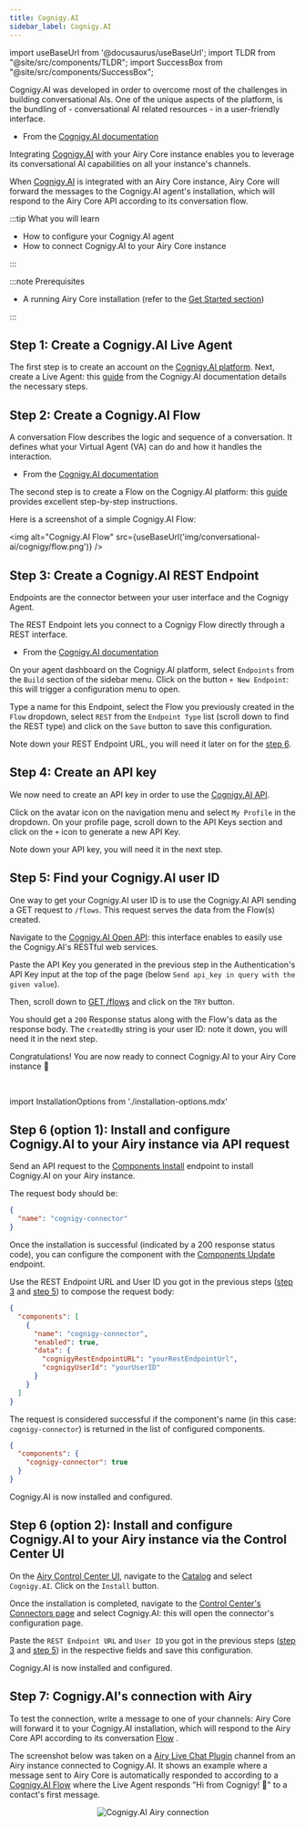 ```yaml
---
title: Cognigy.AI
sidebar_label: Cognigy.AI
---
```


import useBaseUrl from '@docusaurus/useBaseUrl';
import TLDR from "@site/src/components/TLDR";
import SuccessBox from "@site/src/components/SuccessBox";

<TLDR>

Cognigy.AI was developed in order to overcome most of the challenges in building conversational AIs. One of the unique aspects of the platform, is the bundling of - conversational AI related resources - in a user-friendly interface.

- From the [Cognigy.AI documentation](https://docs.cognigy.com/ai/platform-overview/)

</TLDR>

Integrating [Cognigy.AI](https://docs.cognigy.com/ai/platform-overview/) with your Airy Core instance enables you to leverage its conversational AI capabilities on all your instance's channels.

When [Cognigy.AI](https://docs.cognigy.com/ai/platform-overview/) is integrated with an Airy Core instance, Airy Core will forward the messages to the Cognigy.AI agent's installation, which will respond to the Airy Core API according to its conversation flow.

:::tip What you will learn

- How to configure your Cognigy.AI agent
- How to connect Cognigy.AI to your Airy Core instance

:::

:::note Prerequisites

- A running Airy Core installation (refer to the [Get
  Started section](getting-started/installation/introduction.md))

:::

## Step 1: Create a Cognigy.AI Live Agent

The first step is to create an account on the [Cognigy.AI platform](https://www.cognigy.com/products/cognigy-ai). Next, create a Live Agent: this [guide](https://docs.cognigy.com/ai/resources/agents/agents/) from the Cognigy.AI documentation details the necessary steps.

## Step 2: Create a Cognigy.AI Flow

<TLDR>

A conversation Flow describes the logic and sequence of a conversation. It defines what your Virtual Agent (VA) can do and how it handles the interaction.

- From the [Cognigy.AI documentation](https://support.cognigy.com/hc/en-us/articles/360014524180-Design-a-Flow-and-add-a-Message#-3-tell-the-va-what-to-say-0-2)

</TLDR>

The second step is to create a Flow on the Cognigy.AI platform: this [guide](https://support.cognigy.com/hc/en-us/articles/360014524180-Design-a-Flow-and-add-a-Message#-3-tell-the-va-what-to-say-0-2) provides excellent
step-by-step instructions.

Here is a screenshot of a simple Cognigy.AI Flow:

<img alt="Cognigy.AI Flow" src={useBaseUrl('img/conversational-ai/cognigy/flow.png')} />

## Step 3: Create a Cognigy.AI REST Endpoint

<TLDR>

Endpoints are the connector between your user interface and the Cognigy Agent.

The REST Endpoint lets you connect to a Cognigy Flow directly through a REST interface.

- From the [Cognigy.AI documentation](https://docs.cognigy.com/ai/endpoints/overview/)

</TLDR>

On your agent dashboard on the Cognigy.AI platform, select `Endpoints` from the `Build` section of the sidebar menu. Click on the button `+ New Endpoint`: this will trigger a configuration menu to open.

Type a name for this Endpoint, select the Flow you previously created in the `Flow` dropdown, select `REST` from the `Endpoint Type` list (scroll down to find the REST type) and click on the `Save` button to save this configuration.

Note down your REST Endpoint URL, you will need it later on for the [step 6](/integrations/cognigy-ai#step-6-option-1-install-and-configure-cognigyai-to-your-airy-instance-via-api-request).

## Step 4: Create an API key

We now need to create an API key in order to use the [Cognigy.AI API](https://docs.cognigy.com/ai/developer-guides/using-api/#valid-api-key).

Click on the avatar icon on the navigation menu and select `My Profile` in the dropdown.
On your profile page, scroll down to the API Keys section and click on the `+` icon to generate a new API Key.

Note down your API key, you will need it in the next step.

## Step 5: Find your Cognigy.AI user ID

One way to get your Cognigy.AI user ID is to use the Cognigy.AI API sending a GET request to `/flows`. This request serves the data from the Flow(s) created.

Navigate to the [Cognigy.AI Open API](https://api-trial.cognigy.ai/openapi): this interface enables to easily use the Cognigy.AI's RESTful web services.

Paste the API Key you generated in the previous step in the Authentication's API Key input at the top of the page (below `Send api_key in query with the given value`).

Then, scroll down to [GET /flows](https://api-trial.cognigy.ai/openapi#get-/v2.0/flows) and click on the `TRY` button.

You should get a `200` Response status along with the Flow's data as the response body. The `createdBy` string is your user ID: note it down, you will need it in the next step.

<SuccessBox>

Congratulations! You are now ready to connect Cognigy.AI to your Airy Core instance 🎉

</SuccessBox>
<br />

import InstallationOptions from './installation-options.mdx'

<InstallationOptions />

## Step 6 (option 1): Install and configure Cognigy.AI to your Airy instance via API request

Send an API request to the [Components Install](/api/endpoints/components#install) endpoint to install Cognigy.AI on your Airy instance.

The request body should be:

```json
{
  "name": "cognigy-connector"
}
```

Once the installation is successful (indicated by a 200 response status code), you can configure the component with the [Components Update](/api/endpoints/components#update) endpoint.

Use the REST Endpoint URL and User ID you got in the previous steps ([step 3](/integrations/cognigy-ai#step-3-create-a-cognigyai-rest-endpoint) and [step 5](/integrations/cognigy-ai#step-5-find-your-cognigyai-user-id)) to compose the request body:

```json
{
  "components": [
    {
      "name": "cognigy-connector",
      "enabled": true,
      "data": {
        "cognigyRestEndpointURL": "yourRestEndpointUrl",
        "cognigyUserId": "yourUserID"
      }
    }
  ]
}
```

The request is considered successful if the component's name (in this case: `cognigy-connector`) is returned in the list of configured components.

```json
{
  "components": {
    "cognigy-connector": true
  }
}
```

Cognigy.AI is now installed and configured.

## Step 6 (option 2): Install and configure Cognigy.AI to your Airy instance via the Control Center UI

On the [Airy Control Center UI](/ui/control-center/introduction), navigate to the [Catalog](/ui/control-center/catalog) and select `Cognigy.AI`. Click on the `Install` button.

Once the installation is completed, navigate to the [Control Center's Connectors page](/ui/control-center/connectors) and select Cognigy.AI: this will open the connector's configuration page.

Paste the `REST Endpoint URL` and `User ID` you got in the previous steps ([step 3](/integrations/cognigy-ai#step-3-create-a-cognigyai-rest-endpoint) and [step 5](/integrations/cognigy-ai#step-5-find-your-cognigyai-user-id))
in the respective fields and save this configuration.

Cognigy.AI is now installed and configured.

## Step 7: Cognigy.AI's connection with Airy

To test the connection, write a message to one of your channels: Airy Core will
forward it to your Cognigy.AI installation, which will respond to the Airy Core API according to its conversation [Flow](/integrations/cognigy-ai#step-2-create-a-cognigyai-flow) .

The screenshot below was taken on a [Airy Live Chat Plugin](/sources/chatplugin/overview) channel from an Airy instance connected to Cognigy.AI. It shows an example where a message sent to Airy Core is automatically responded to according to a [Cognigy.AI Flow](/integrations/cognigy-ai#step-2-create-a-cognigyai-flow) where the Live Agent responds "Hi from Cognigy! 👋" to a contact's first message.

<center><img alt="Cognigy.AI Airy connection" src={useBaseUrl('img/conversational-ai/cognigy/messagingExample.png')} /></center>
